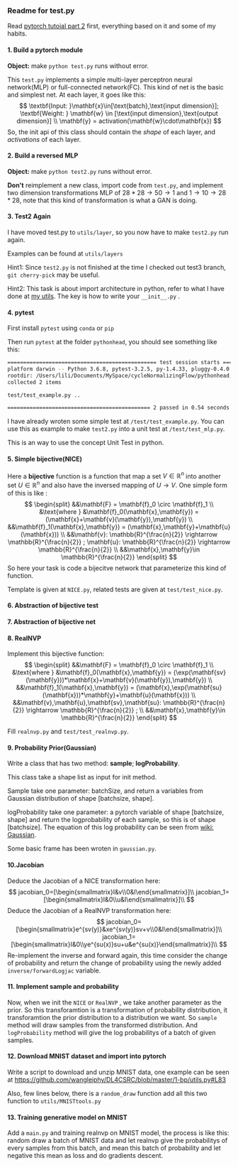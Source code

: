 ### Readme for test.py

Read [pytorch tutoial part 2](https://pytorch.org/tutorials/beginner/blitz/neural_networks_tutorial.html#sphx-glr-beginner-blitz-neural-networks-tutorial-py) first, everything based on it and some of my habits.

#### 1. Build a pytorch module

**Object:** make `python test.py` runs without error.

This `test.py` implements a simple multi-layer perceptron neural network(MLP) or full-connected network(FC). This kind of net is the basic and simplest net. At each layer, it goes like this:
$$
\textbf{Input: }\mathbf{x}\in[\text{batch},\text{input dimension}]; \textbf{Weight: } \mathbf{w} \in [\text{input dimension},\text{output dimension}] \\
\mathbf{y} = activation(\mathbf{w}\cdot\mathbf{x})
$$
So, the init api of this class should contain the *shape* of each layer, and *activations* of each layer.

#### 2. Build a reversed MLP

**Object:** make `python test2.py` runs without error.

**Don't** reimplement a new class, import code from `test.py`, and implement two dimension transformations MLP of $28*28\rightarrow50\rightarrow1$ and $1\rightarrow 10\rightarrow 28*28$, note that this kind of transformation is what a GAN is doing.

#### 3. Test2 Again

I have moved test.py to `utils/layer`,  so you now have to make `test2.py` run again.

Examples can be found at `utils/layers`

Hint1: Since `test2.py` is not finished at the time I checked out test3 branch, `git cherry-pick` may be useful.

Hint2: This task is about import architecture in python, refer to what I have done at [my utils](https://github.com/li012589/NeuralRG/tree/master/utils). The key is how to write your `__init__.py` .



#### 4. pytest

First install `pytest` using `conda` or `pip`

Then run `pytest` at the folder `pythonhead`, you should see something like this:

```bash
=============================================== test session starts ================================================
platform darwin -- Python 3.6.8, pytest-3.2.5, py-1.4.33, pluggy-0.4.0
rootdir: /Users/lili/Documents/MySpace/cycleNormalizingFlow/pythonhead, inifile:
collected 2 items

test/test_example.py ..

============================================= 2 passed in 0.54 seconds ============================================
```

I have already wroten some simple test at `/test/test_example.py`. You can use this as example to make `test2.py` into a unit test at `/test/test_mlp.py`.



This is an way to use the concept Unit Test in python.

#### 5. Simple bijective(NICE)

Here a **bijective** function is a function that map a set $V \in \mathbb{R}^n$ into another set $U \in \mathbb{R}^n$ and also have the inversed mapping of $U \rightarrow V$. One simple form of this is like :
$$
\begin{split}
&&\mathbf{F} = \mathbf{f}_0 \circ \mathbf{f}_1 \\
&\text{where }
&\mathbf{f}_0(\mathbf{x},\mathbf{y}) = (\mathbf{x}+\mathbf{v}(\mathbf{y}),\mathbf{y}) \\
&&\mathbf{f}_1(\mathbf{x},\mathbf{y}) = (\mathbf{x},\mathbf{y}+\mathbf{u}(\mathbf{x})) \\
&&\mathbf{v}: \mathbb{R}^{\frac{n}{2}} \rightarrow \mathbb{R}^{\frac{n}{2}} ;
\mathbf{u}: \mathbb{R}^{\frac{n}{2}} \rightarrow \mathbb{R}^{\frac{n}{2}} \\
&&\mathbf{x},\mathbf{y}\in \mathbb{R}^{\frac{n}{2}}
\end{split}
$$
So here your task is code a bijecitve network that parameterize this kind of function.

Template is given at `NICE.py`, related tests are given at `test/test_nice.py`.

#### 6. Abstraction of bijective test



#### 7. Abstraction of bijective net



#### 8. RealNVP

Implement this bijective function:
$$
\begin{split}
&&\mathbf{F} = \mathbf{f}_0 \circ \mathbf{f}_1 \\
&\text{where }
&\mathbf{f}_0(\mathbf{x},\mathbf{y}) = (\exp(\mathbf{sv}(\mathbf{y}))*\mathbf{x}+\mathbf{v}(\mathbf{y}),\mathbf{y}) \\
&&\mathbf{f}_1(\mathbf{x},\mathbf{y}) = (\mathbf{x},\exp(\mathbf{su}(\mathbf{x}))*\mathbf{y}+\mathbf{u}(\mathbf{x})) \\
&&\mathbf{v},\mathbf{u},\mathbf{sv},\mathbf{su}: \mathbb{R}^{\frac{n}{2}} \rightarrow \mathbb{R}^{\frac{n}{2}} ; \\
&&\mathbf{x},\mathbf{y}\in \mathbb{R}^{\frac{n}{2}}
\end{split}
$$

Fill `realnvp.py` and `test/test_realnvp.py`.



#### 9. Probability Prior(Gaussian)

Write a class that has two method: **sample**; **logProbability**. 

This class take a shape list as input for init method.

Sample take one parameter: batchSize, and return a variables from Gaussian distribution of shape [batchsize, shape].

logProbability take one parameter: a pytorch variable of shape [batchsize, shape] and return the logprobability of each sample, so this is of shape [batchsize]. The equation of this log probability can be seen from [wiki: Gaussian](https://en.wikipedia.org/wiki/Normal_distribution). 

Some basic frame has been wroten in `gaussian.py`.



#### 10.Jacobian

Deduce the Jacobian of a NICE transformation here:
$$
jacobian_0=[\begin{smallmatrix}I&v\\0&I\end{smallmatrix}]\\
jacobian_1=[\begin{smallmatrix}I&0\\u&I\end{smallmatrix}]\\
$$
Deduce the Jacobian of a RealNVP transformation here:
$$
jacobian_0=[\begin{smallmatrix}e^{sv(y)}&xe^{sv(y)}sv+v\\0&I\end{smallmatrix}]\\
jacobian_1=[\begin{smallmatrix}I&0\\ye^{su(x)}su+u&e^{su(x)}\end{smallmatrix}]\\
$$
Re-implement the inverse and forward again, this time consider the change of probability and return the change of probability using the newly added `inverse/forwardLogjac` variable.



#### 11. Implement sample and probability

Now, when we init the `NICE` or `RealNVP` , we take another parameter as the prior. So this transforamtion is a transformation of probability distribution, it transforamtion the prior distribution to a distribution we want. So `sample` method will draw samples from the transformed distribution. And `logProbability` method will give the log probabilitys of a batch of  given samples.



#### 12. Download MNIST dataset and import into pytorch

Write a script to download and unzip MNIST data, one example can be seen at <https://github.com/wangleiphy/DL4CSRC/blob/master/1-bp/utils.py#L83>

Also, few lines below, there is a `random_draw` function add all this two function to `utils/MNISTtools.py`

#### 13. Training generative model on MNIST

Add a `main.py` and training realnvp on MNIST model, the process is like this: random draw a batch of MNIST data and let realnvp give the probabilitys of every samples from this batch, and mean this batch of probability and let negative this mean as loss and do gradients descent.

